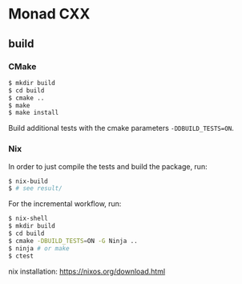 # Monad CXX

## build

### CMake

```sh
$ mkdir build
$ cd build
$ cmake ..
$ make
$ make install
```

Build additional tests with the cmake parameters `-DDBUILD_TESTS=ON`.

### Nix

In order to just compile the tests and build the package, run:

```sh
$ nix-build
$ # see result/
```

For the incremental workflow, run:

```sh
$ nix-shell
$ mkdir build
$ cd build
$ cmake -DBUILD_TESTS=ON -G Ninja ..
$ ninja # or make
$ ctest
```

nix installation: https://nixos.org/download.html
